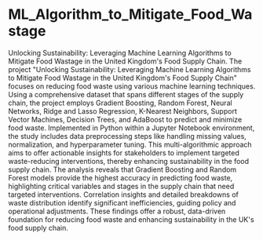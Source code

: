 # ML_Algorithm_to_Mitigate_Food_Wastage
Unlocking Sustainability: Leveraging Machine Learning Algorithms to Mitigate Food Wastage in the United Kingdom's Food Supply Chain.
The project "Unlocking Sustainability: Leveraging Machine Learning Algorithms to Mitigate Food Wastage in the United Kingdom's Food Supply Chain" focuses on reducing food waste using various machine learning techniques. Using a comprehensive dataset that spans different stages of the supply chain, the project employs Gradient Boosting, Random Forest, Neural Networks, Ridge and Lasso Regression, K-Nearest Neighbors, Support Vector Machines, Decision Trees, and AdaBoost to predict and minimize food waste. Implemented in Python within a Jupyter Notebook environment, the study includes data preprocessing steps like handling missing values, normalization, and hyperparameter tuning. This multi-algorithmic approach aims to offer actionable insights for stakeholders to implement targeted waste-reducing interventions, thereby enhancing sustainability in the food supply chain.
The analysis reveals that Gradient Boosting and Random Forest models provide the highest accuracy in predicting food waste, highlighting critical variables and stages in the supply chain that need targeted interventions. Correlation insights and detailed breakdowns of waste distribution identify significant inefficiencies, guiding policy and operational adjustments. These findings offer a robust, data-driven foundation for reducing food waste and enhancing sustainability in the UK's food supply chain.
